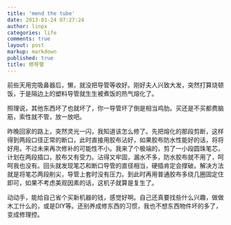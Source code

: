 ```yaml
---
title: 'mend the tube'
date: 2013-01-24 07:27:24
author: linpx
categories: life
comments: true
layout: post
markup: markdown
published: true
title: 修导管
---
```

前些天用完吸鼻器后，懒，就没把导管等收好。刚好夫人兴致大发，突然打算烧顿饭，于是隔边上的塑料导管就生生被煮饭的热气熔化了。

照理说，其他东西坏了也就坏了，你一导管坏了倒是相当鸡肋。买还是不买都费脑筋，索性就不管，放一放吧。

昨晚回家的路上，突然灵光一闪，我知道该怎么修了。先把熔化的那段剪断，这样得到两段口径正常的断口，此时直接用胶布沾好，如果胶布防水性能好的话，将将好用。不过未来再次修补的可能性不小。我来了个极端的，剪了一小段圆珠笔芯，计划在两段插口，胶布又有受力。沾得又牢固，漏水不多，防水胶布就不用了，呵呵我也没有。回头就发现笔芯和断口导管的直径相当，硬插肯定会撑破。解决方法就是将笔芯两段削尖，导管上套时没有压力。到此时再用普通胶布多绕几圈固定住即可，如果不考虑美观因素的话，这机子就算是复生了。

动动手，能给自己省个买新机器的钱，感觉好啊。自己还真要找些什么兴趣，做做木工什么的，或是DIY等。还别养成修东西的习惯，我也不想东西物件坏的多了，变成修理控。
